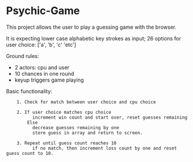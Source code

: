 # Psychic-Game

This project allows the user to play a guessing game with the browser.  

It is expecting lower case alphabetic key strokes as input; 26 options for user choice: ['a', 'b', 'c' 'etc']

Ground rules:
   * 2 actors:  cpu and user
   * 10 chances in one round
   * keyup triggers game playing

Basic functionality:

        1. Check for match between user choice and cpu choice

        2. If user choice matches cpu choice
              increment win count and start over, reset guesses remaining
            Else
              decrease guesses remaining by one
              store guess in array and return to screen.   

        3. Repeat until guess count reaches 10
              if no match, then increment loss count by one and reset guess count to 10.